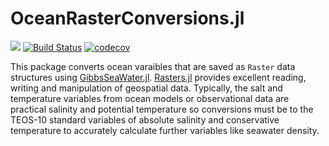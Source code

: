 # OceanRasterConversions.jl

[![](https://img.shields.io/badge/docs-dev-blue.svg)](https://jbisits.github.io/OceanRasterConversions.jl/dev/)
[![Build Status](https://github.com/jbisits/OceanRasterConversions.jl/actions/workflows/CI.yml/badge.svg?branch=main)](https://github.com/jbisits/OceanRasterConversions.jl/actions/workflows/CI.yml?query=branch%3Amain)
[![codecov](https://codecov.io/gh/jbisits/OceanRasterConversions.jl/branch/main/graph/badge.svg?token=XEAWB8IHFV)](https://codecov.io/gh/jbisits/OceanRasterConversions.jl)

This package converts ocean varaibles that are saved as `Raster` data structures using [GibbsSeaWater.jl](https://github.com/TEOS-10/GibbsSeaWater.jl).
[Rasters.jl](https://github.com/rafaqz/Rasters.jl) provides excellent reading, writing and manipulation of geospatial data.
Typically, the salt and temperature variables from ocean models or observational data are practical salinity and potential temperature so conversions must be to the TEOS-10 standard variables of absolute salinity and conservative temperature to accurately calculate further variables like seawater density.
